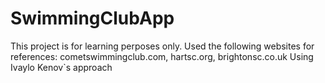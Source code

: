 # SwimmingClubApp
This project is for learning perposes only.
Used the following websites for references: cometswimmingclub.com, hartsc.org, brightonsc.co.uk
Using Ivaylo Kenov`s approach
